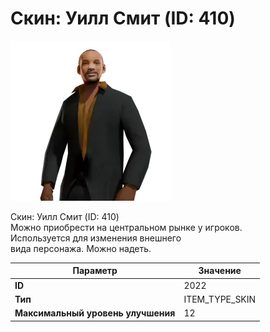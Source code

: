 # Скин: Уилл Смит (ID: 410)

![Item Image](../img/2022.webp?raw=true)

Скин: Уилл Смит (ID: 410)<br>Можно приобрести на центральном рынке у игроков.<br>Используется для изменения внешнего<br>вида персонажа. Можно надеть.


| Параметр | Значение |
|----------|----------|
| **ID** | 2022 |
| **Тип** | ITEM_TYPE_SKIN |
| **Максимальный уровень улучшения** | 12 |

